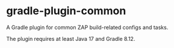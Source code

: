 # gradle-plugin-common

A Gradle plugin for common ZAP build-related configs and tasks.

The plugin requires at least Java 17 and Gradle 8.12.
